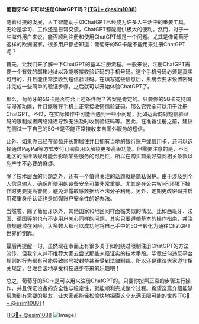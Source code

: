 **葡萄牙5G卡可以注册ChatGPT吗？[[TG💪+ @esim1088](https://t.me/s/esim1088)]**

随着科技的发展，人工智能助手如ChatGPT已经成为许多人生活中的重要工具。无论是学习、工作还是日常交流，ChatGPT都能提供极大的便利。然而，对于一些海外用户来说，能否顺利注册和使用ChatGPT却是一个问题。尤其是像葡萄牙这样的欧洲国家，很多用户都想知道：葡萄牙的5G卡能不能用来注册ChatGPT呢？

首先，让我们来了解一下ChatGPT的基本注册流程。一般来说，注册ChatGPT需要一个有效的邮箱地址以及能够接收验证码的手机号码。这个手机号码必须是真实可用的，并且能正常接收到短信验证码。在填写这些信息后，系统会要求设置密码并完成一些简单的验证步骤，之后就可以开始体验ChatGPT了。

那么，葡萄牙的5G卡是否符合上述条件呢？答案是肯定的。只要你的5G卡支持国际漫游功能，并且能够在手机上正常接收短信验证码，那么它完全可以用于注册ChatGPT。不过，在实际操作中可能会遇到一些小问题，比如运营商对短信验证码的限制或者网络延迟导致无法及时收到验证码等。因此，在准备注册之前，建议先测试一下自己的5G卡是否能正常接收来自国外服务的短信。

此外，如果你已经在葡萄牙长期居住并且拥有当地的银行账户或信用卡，还可以选择通过PayPal等方式支付订阅费用以解锁更多高级功能。但需要注意的是，不同地区的法律法规可能会影响某些服务的可用性，所以在购买前最好查阅相关条款以免产生不必要的麻烦。

除了技术层面的问题之外，还有一个值得关注的话题就是隐私保护。由于涉及到个人信息输入，确保所使用的设备安全可靠非常重要。尤其是在公共Wi-Fi环境下操作时更要提高警惕，避免泄露敏感数据给不法分子利用。另外，定期更改密码并启用双重身份认证也是加强账户安全性的好办法。

当然啦，除了葡萄牙以外，其他国家和地区同样面临类似的情况。比如西班牙、法国、德国等地也有不少用户关心同样的问题。其实只要遵循基本的操作指南，并注意规避潜在风险，大多数人都可以成功地将自己手中的5G卡转化为通往ChatGPT世界的钥匙。

最后再提醒一句，虽然现在市面上有很多关于如何绕过限制注册ChatGPT的方法流传，但我个人并不推荐大家去尝试那些未经证实的技术手段。毕竟任何违反平台规则的行为都有可能导致账号被封禁甚至受到法律制裁。所以还是建议大家遵守相关规定，合理合法地享受科技进步带来的乐趣吧！

总之，葡萄牙的5G卡是可以用来注册ChatGPT的。只要你按照正常的步骤进行操作，并且保证设备的安全性与稳定性，就能顺利完成整个过程。希望这篇介绍能够帮助到有需要的朋友，让大家都能轻松愉快地探索这个充满无限可能的世界[[TG💪+ @esim1088](https://t.me/s/esim1088)]！

[[TG💪+ @esim1088](https://t.me/s/esim1088) ![Image](https://i.postimg.cc/4NQfJmqS/Snipaste-2025-05-13-00-14-12.png)]